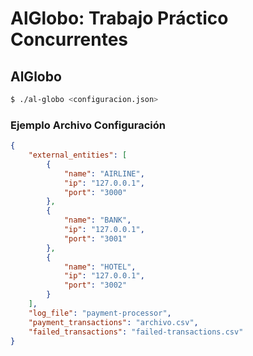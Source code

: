 # AlGlobo: Trabajo Práctico Concurrentes

## AlGlobo

```sh
$ ./al-globo <configuracion.json>
```

### Ejemplo Archivo Configuración

```json
{
    "external_entities": [
        {
            "name": "AIRLINE",
            "ip": "127.0.0.1",
            "port": "3000"
        },
        {
            "name": "BANK",
            "ip": "127.0.0.1",
            "port": "3001"
        },
        {
            "name": "HOTEL",
            "ip": "127.0.0.1",
            "port": "3002"
        }
    ],
    "log_file": "payment-processor",
    "payment_transactions": "archivo.csv",
    "failed_transactions": "failed-transactions.csv"
}
```
